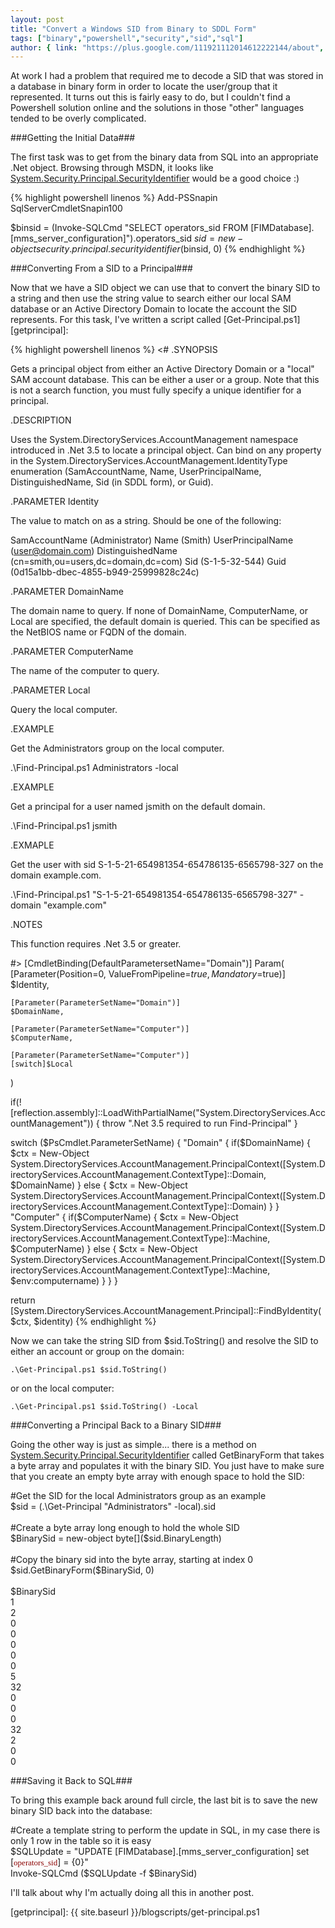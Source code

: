 ```yaml
---
layout: post
title: "Convert a Windows SID from Binary to SDDL Form"
tags: ["binary","powershell","security","sid","sql"]
author: { link: "https://plus.google.com/111921112014612222144/about", name: Chris Duck }
---
```

At work I had a problem that required me to decode a SID that was stored in a database in binary form in order to locate the user/group that it represented. It turns out this is fairly easy to do, but I couldn't find a Powershell solution online and the solutions in those "other" languages tended to be overly complicated.

###Getting the Initial Data###

The first task was to get from the binary data from SQL into an appropriate .Net object. Browsing through MSDN, it looks like [System.Security.Principal.SecurityIdentifier][sid] would be a good choice :)

{% highlight powershell linenos %}
Add-PSSnapin SqlServerCmdletSnapin100

$binsid = (Invoke-SQLCmd "SELECT operators_sid FROM [FIMDatabase].[mms_server_configuration]").operators_sid
$sid = new-object security.principal.securityidentifier($binsid, 0)
{% endhighlight %}

###Converting From a SID to a Principal###

Now that we have a SID object we can use that to convert the binary SID to a string and then use the string value to search either our local SAM database or an Active Directory Domain to locate the account the SID represents. For this task, I've written a script called [Get-Principal.ps1][getprincipal]:

{% highlight powershell linenos %}
<#
.SYNOPSIS

Gets a principal object from either an Active Directory Domain or a "local" SAM account database.
This can be either a user or a group. Note that this is not a search function, you must fully specify
a unique identifier for a principal.

.DESCRIPTION

Uses the System.DirectoryServices.AccountManagement namespace introduced in .Net 3.5 to locate
a principal object. Can bind on any property in the System.DirectoryServices.AccountManagement.IdentityType
enumeration (SamAccountName, Name, UserPrincipalName, DistinguishedName, Sid (in SDDL form), or Guid).

.PARAMETER Identity

The value to match on as a string. Should be one of the following:

SamAccountName (Administrator)
Name (Smith)
UserPrincipalName (user@domain.com)
DistinguishedName (cn=smith,ou=users,dc=domain,dc=com)
Sid (S-1-5-32-544)
Guid (0d15a1bb-dbec-4855-b949-25999828c24c)

.PARAMETER DomainName

The domain name to query. If none of DomainName, ComputerName, or Local are specified,
the default domain is queried. This can be specified as the NetBIOS name or FQDN of 
the domain.

.PARAMETER ComputerName

The name of the computer to query.

.PARAMETER Local

Query the local computer.

.EXAMPLE

Get the Administrators group on the local computer.

.\Find-Principal.ps1 Administrators -local

.EXAMPLE

Get a principal for a user named jsmith on the default domain.

.\Find-Principal.ps1 jsmith

.EXMAPLE

Get the user with sid S-1-5-21-654981354-654786135-6565798-327 on the domain example.com.

.\Find-Principal.ps1 "S-1-5-21-654981354-654786135-6565798-327" -domain "example.com"

.NOTES

This function requires .Net 3.5 or greater.

#>
[CmdletBinding(DefaultParametersetName="Domain")]
Param(
    [Parameter(Position=0, ValueFromPipeline=$true, Mandatory=$true)]
    $Identity,
    
    [Parameter(ParameterSetName="Domain")]
    $DomainName,
    
    [Parameter(ParameterSetName="Computer")]
    $ComputerName,
    
    [Parameter(ParameterSetName="Computer")]
    [switch]$Local
)

if(![reflection.assembly]::LoadWithPartialName("System.DirectoryServices.AccountManagement")) {
    throw ".Net 3.5 required to run Find-Principal"
}

switch ($PsCmdlet.ParameterSetName) {
    "Domain" {
        if($DomainName) {
            $ctx = New-Object System.DirectoryServices.AccountManagement.PrincipalContext([System.DirectoryServices.AccountManagement.ContextType]::Domain, $DomainName)
        } else {
            $ctx = New-Object System.DirectoryServices.AccountManagement.PrincipalContext([System.DirectoryServices.AccountManagement.ContextType]::Domain)
        }
    }
    "Computer" {
        if($ComputerName) {
            $ctx = New-Object System.DirectoryServices.AccountManagement.PrincipalContext([System.DirectoryServices.AccountManagement.ContextType]::Machine, $ComputerName)
        } else {
            $ctx = New-Object System.DirectoryServices.AccountManagement.PrincipalContext([System.DirectoryServices.AccountManagement.ContextType]::Machine, $env:computername)
        }
    }
}

return [System.DirectoryServices.AccountManagement.Principal]::FindByIdentity($ctx, $identity)
{% endhighlight %}

Now we can take the string SID from $sid.ToString() and resolve the SID to either an account or group on the domain:

``.\Get-Principal.ps1 $sid.ToString()``

or on the local computer:

``.\Get-Principal.ps1 $sid.ToString() -Local``

###Converting a Principal Back to a Binary SID###

Going the other way is just as simple... there is a method on [System.Security.Principal.SecurityIdentifier][sid] called GetBinaryForm that takes a byte array and populates it with the binary SID. You just have to make sure that you create an empty byte array with enough space to hold the SID:

<div class="psconsole">#Get the SID for the local Administrators group as an example<br />
$sid = (.\Get-Principal "Administrators" -local).sid<br />
<br />
#Create a byte array long enough to hold the whole SID<br />
$BinarySid = new-object byte[]($sid.BinaryLength)<br />
<br />
#Copy the binary sid into the byte array, starting at index 0<br />
$sid.GetBinaryForm($BinarySid, 0)<br />
<br />
$BinarySid<br />
1<br />
2<br />
0<br />
0<br />
0<br />
0<br />
0<br />
5<br />
32<br />
0<br />
0<br />
0<br />
32<br />
2<br />
0<br />
0</div>

###Saving it Back to SQL###

To bring this example back around full circle, the last bit is to save the new binary SID back into the database:

<div class="psconsole">#Create a template string to perform the update in SQL, in my case there is only 1 row in the table so it is easy<br />
$SQLUpdate = "UPDATE [FIMDatabase].[mms_server_configuration] set [<span class="Apple-style-span" style="color: darkred; font-family: Consolas, 'Lucida Console'; font-size: 13px; white-space: nowrap;">operators_sid</span>] = {0}"<br />
Invoke-SQLCmd ($SQLUpdate -f $BinarySid)</div>

I'll talk about why I'm actually doing all this in another post.

[sid]: http://msdn.microsoft.com/en-us/library/system.security.principal.securityidentifier.aspx
[getprincipal]: {{ site.baseurl }}/blogscripts/get-principal.ps1